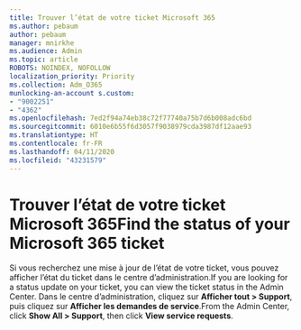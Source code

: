 ```yaml
---
title: Trouver l’état de votre ticket Microsoft 365
ms.author: pebaum
author: pebaum
manager: mnirkhe
ms.audience: Admin
ms.topic: article
ROBOTS: NOINDEX, NOFOLLOW
localization_priority: Priority
ms.collection: Adm_O365
munlocking-an-account s.custom:
- "9002251"
- "4362"
ms.openlocfilehash: 7ed2f94a74eb38c72f77740a75b7d6b008adc6bd
ms.sourcegitcommit: 6010e6b55f6d3057f9038979cda3987df12aae93
ms.translationtype: HT
ms.contentlocale: fr-FR
ms.lasthandoff: 04/11/2020
ms.locfileid: "43231579"
---
```

# <a name="find-the-status-of-your-microsoft-365-ticket"></a><span data-ttu-id="be8ce-102">Trouver l’état de votre ticket Microsoft 365</span><span class="sxs-lookup"><span data-stu-id="be8ce-102">Find the status of your Microsoft 365 ticket</span></span>

<span data-ttu-id="be8ce-103">Si vous recherchez une mise à jour de l’état de votre ticket, vous pouvez afficher l’état du ticket dans le centre d’administration.</span><span class="sxs-lookup"><span data-stu-id="be8ce-103">If you are looking for a status update on your ticket, you can view the ticket status in the Admin Center.</span></span> <span data-ttu-id="be8ce-104">Dans le centre d’administration, cliquez sur **Afficher tout > Support**, puis cliquez sur **Afficher les demandes de service**.</span><span class="sxs-lookup"><span data-stu-id="be8ce-104">From the Admin Center, click **Show All > Support**, then click **View service requests**.</span></span>
